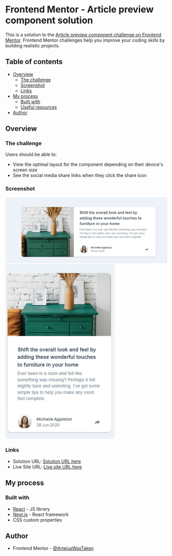# Frontend Mentor - Article preview component solution

This is a solution to the [Article preview component challenge on Frontend Mentor](https://www.frontendmentor.io/challenges/article-preview-component-dYBN_pYFT). Frontend Mentor challenges help you improve your coding skills by building realistic projects.

## Table of contents

- [Overview](#overview)
  - [The challenge](#the-challenge)
  - [Screenshot](#screenshot)
  - [Links](#links)
- [My process](#my-process)
  - [Built with](#built-with)
  - [Useful resources](#useful-resources)
- [Author](#author)

## Overview

### The challenge

Users should be able to:

- View the optimal layout for the component depending on their device's screen size
- See the social media share links when they click the share icon

### Screenshot

![Screen 1](./screenshot.jpg)
![Screen 2](./screenshot2.jpg)

### Links

- Solution URL: [Solution URL here](https://github.com/ArteiusWorkshop/FM-interactive-rating-component)
- Live Site URL: [Live site URL here](https://fm-interactive-rating-component-ql3l17wjw-arteiusworkshop.vercel.app/)

## My process

### Built with

- [React](https://reactjs.org/) - JS library
- [Next.js](https://nextjs.org/) - React framework
- CSS custom properties

## Author

- Frontend Mentor - [@ArteiusWasTaken](https://www.frontendmentor.io/profile/ArteiusWasTaken)
